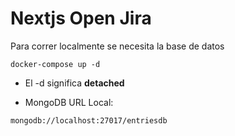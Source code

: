 # Nextjs Open Jira

Para correr localmente se necesita la base de datos

```
docker-compose up -d
```

* El -d significa __detached__

*   MongoDB URL Local:

```
mongodb://localhost:27017/entriesdb
```
